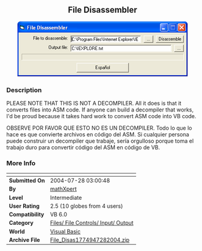 ﻿<div align="center">

## File Disassembler

<img src="PIC2004728431121334.gif">
</div>

### Description

PLEASE NOTE THAT THIS IS NOT A DECOMPILER. All it does is that it converts files into ASM code. If anyone can build a decompiler that works, I'd be proud because it takes hard work to convert ASM code into VB code.

OBSERVE POR FAVOR QUE ESTO NO ES UN DECOMPILER. Todo lo que lo hace es que convierte archivos en código del ASM. Si cualquier persona puede construir un decompiler que trabaje, sería orgulloso porque toma el trabajo duro para convertir código del ASM en código de VB.
 
### More Info
 


<span>             |<span>
---                |---
**Submitted On**   |2004-07-28 03:00:48
**By**             |[mathXpert](https://github.com/Planet-Source-Code/PSCIndex/blob/master/ByAuthor/mathxpert.md)
**Level**          |Intermediate
**User Rating**    |2.5 (10 globes from 4 users)
**Compatibility**  |VB 6\.0
**Category**       |[Files/ File Controls/ Input/ Output](https://github.com/Planet-Source-Code/PSCIndex/blob/master/ByCategory/files-file-controls-input-output__1-3.md)
**World**          |[Visual Basic](https://github.com/Planet-Source-Code/PSCIndex/blob/master/ByWorld/visual-basic.md)
**Archive File**   |[File\_Disas1774947282004\.zip](https://github.com/Planet-Source-Code/mathxpert-file-disassembler__1-55217/archive/master.zip)








